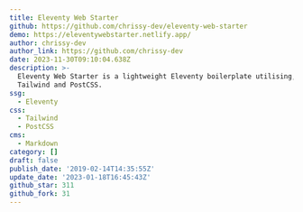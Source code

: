 ```yaml
---
title: Eleventy Web Starter
github: https://github.com/chrissy-dev/eleventy-web-starter
demo: https://eleventywebstarter.netlify.app/
author: chrissy-dev
author_link: https://github.com/chrissy-dev
date: 2023-11-30T09:10:04.638Z
description: >-
  Eleventy Web Starter is a lightweight Eleventy boilerplate utilising, ESBuild
  Tailwind and PostCSS.
ssg:
  - Eleventy
css:
  - Tailwind
  - PostCSS
cms:
  - Markdown
category: []
draft: false
publish_date: '2019-02-14T14:35:55Z'
update_date: '2023-01-18T16:45:43Z'
github_star: 311
github_fork: 31
---
```

